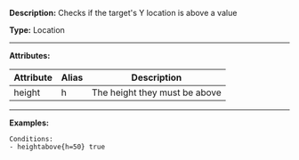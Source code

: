 **Description:** Checks if the target's Y location is above a value

**Type:** Location

---

**Attributes:**

| Attribute | Alias   | Description                   |
| --------- | ------- | ----------------------------- |
| height    | h       | The height they must be above |

---

**Examples:**

```
Conditions:
- heightabove{h=50} true
```